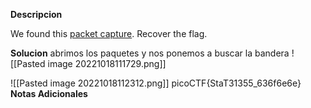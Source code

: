 **Descripcion**

We found this [packet capture](https://jupiter.challenges.picoctf.org/static/483e50268fe7e015c49caf51a69063d0/capture.pcap). Recover the flag.

**Solucion**
abrimos los paquetes y nos ponemos a buscar la bandera
![[Pasted image 20221018111729.png]]

![[Pasted image 20221018112312.png]]
picoCTF{StaT31355_636f6e6e}
**Notas Adicionales**